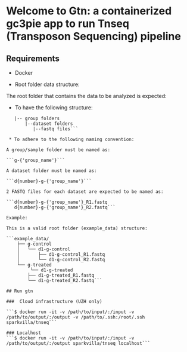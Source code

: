 # Welcome to Gtn: a containerized gc3pie app to run Tnseq (Transposon Sequencing) pipeline

## Requirements

* Docker

* Root folder data structure:

The root folder that contains the data to be analyzed is expected: 

 * To have the following structure:

```root folder
   |-- group folders
       |--dataset folders
          |--fastq files```

 * To adhere to the following naming convention:

A group/sample folder must be named as:

```g-{'group_name'}```
 
A dataset folder must be named as:

```d{number}-g-{'group_name'}```
       
2 FASTQ files for each dataset are expected to be named as:

```d{number}-g-{'group_name'}_R1.fastq
   d{number}-g-{'group_name'}_R2.fastq```

Example:

This is a valid root folder (example_data) structure:

```example_data/
	├── g-control
	│   └── d1-g-control
	│       ├── d1-g-control_R1.fastq
	│       └── d1-g-control_R2.fastq
	└── g-treated
	     └── d1-g-treated
		├── d1-g-treated_R1.fastq
		└── d1-g-treated_R2.fastq```
	
## Run gtn

###  Cloud infrastructure (UZH only)
 
```$ docker run -it -v /path/to/input/:/input -v /path/to/output/:/output -v /path/to/.ssh:/root/.ssh sparkvilla/tnseq```

### Localhost
```$ docker run -it -v /path/to/input/:/input -v /path/to/output/:/output sparkvilla/tnseq localhost```

